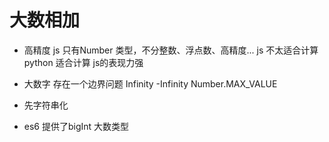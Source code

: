 # 大数相加

- 高精度 
  js 只有Number 类型，不分整数、浮点数、高精度...
  js 不太适合计算  python  适合计算
  js的表现力强
- 大数字
  存在一个边界问题
  Infinity
  -Infinity
  Number.MAX_VALUE

- 先字符串化
  

- es6  提供了bigInt  大数类型